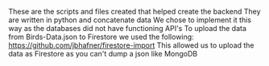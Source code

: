 These are the scripts and files created that helped create the backend
They are written in python and concatenate data
We chose to implement it this way as the databases did not have functioning API's
To upload the data from Birds-Data.json to Firestore we used the following:
https://github.com/jbhafner/firestore-import
This allowed us to upload the data as Firestore as you can't dump a json like MongoDB